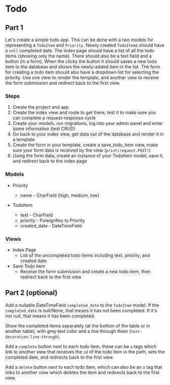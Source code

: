 # Todo

## Part 1

Let's create a simple todo app. This can be done with a two models for representing a `TodoItem` and `Priority`. Newly created `TodoItem`s should have a `null` completed date. The index page should have a list of all the todo items (showing only the name). There should also be a text field and a button (in a form), When the clicks the button it should saves a new todo item to the database and shows the newly-added item in the list. The form for creating a todo item should also have a dropdown list for selecting the priority. Use one view to render the template, and another view to receive the form submission and redirect back to the first view.


### Steps

1. Create the project and app
2. Create the index view and route to get there, test it to make sure you can complete a request-response cycle
3. Create your models, run migrations, log into your admin panel and enter some information (test CRUD)
4. Go back to your index view, get data out of the database and render it in a template
5. Create the form in your template, create a save_todo_item view, make sure your form data is received by the view (`print(request.POST)`)
6. Using the form data, create an instance of your TodoItem model, save it, and redirect back to the index page


### Models

- Priority
  - name - CharField (high, medium, low)

- TodoItem
  - text - CharField
  - priority - ForeignKey to Priority
  - created_date - DateTimeField


### Views

- Index Page
  - List of the uncompleted todo items including text, priority, and created date
- Save Todo Item
  - Receive the form submission and create a new todo item, then redirect back to the first view


## Part 2 (optional)

Add a nullable DateTimeField `completed_date` to the `TodoItem` model. If the `completed_date` is null/None, that means it has not been completed. If it's not null, that means it has been completed.

Show the completed items separately (at the bottom of the table or in another table), with grey text color and a line through them (`text-decoration:line-through`).

Add a `complete` button next to each todo item, these can be `a` tags which link to another view that receives the `id` of the todo item in the path, sets the completed date, and redirects back to the first view.

Add a `delete` button next to each todo item, which can also be an `a` tag that links to another view which deletes the item and redirects back to the first view.


